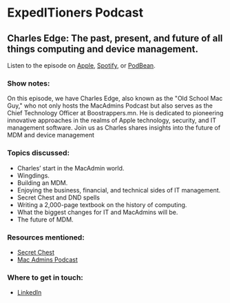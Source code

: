 # ExpedITioners Podcast

## Charles Edge: The past, present, and future of all things computing and device management.

Listen to the episode on [Apple](https://podcasts.apple.com/us/podcast/charles-edge-the-past-present-and-future-of/id1641183838?i=1000632334146), [Spotify](https://open.spotify.com/episode/1hrR28oZBl2qg11ewrlZQC?si=S2nnbfdBSFyRsTAivA7fjg), or [PodBean](https://expeditioners.podbean.com/e/charles-edge-the-past-present-and-future-of-all-things-computing-and-device-management/).

### Show notes:&#x20;

On this episode, we have Charles Edge, also known as the "Old School Mac Guy," who not only hosts the MacAdmins Podcast but also serves as the Chief Technology Officer at Boostrappers.mn. He is dedicated to pioneering innovative approaches in the realms of Apple technology, security, and IT management software. Join us as Charles shares insights into the future of MDM and device management

### Topics discussed:

* Charles’ start in the MacAdmin world.
* Wingdings.
* Building an MDM.
* Enjoying the business, financial, and technical sides of IT management.
* Secret Chest and DND spells
* Writing a 2,000-page textbook on the history of computing.
* What the biggest changes for IT and MacAdmins will be.
* The future of MDM.

### Resources mentioned:

* [Secret Chest](https://www.secret-chest.com/)
* [Mac Admins Podcast](https://podcast.macadmins.org/)

### Where to get in touch:

* [LinkedIn](https://www.linkedin.com/in/charlesedge/)
